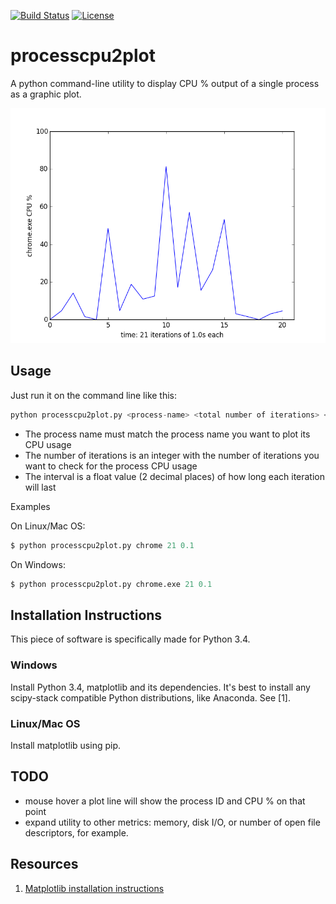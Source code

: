 [![Build Status](https://travis-ci.org/rentes/processcpu2plot.svg?branch=master)](https://travis-ci.org/rentes/processcpu2plot) [![License](https://go-shields.herokuapp.com/license-MIT-blue.png)](http://opensource.org/licenses/MIT)

# processcpu2plot
A python command-line utility to display CPU % output of a single process as a graphic plot.

<img src="img/figure_1.png" />

## Usage

Just run it on the command line like this:

```python
python processcpu2plot.py <process-name> <total number of iterations> <interval>
```
- The process name must match the process name you want to plot its CPU usage
- The number of iterations is an integer with the number of iterations you want to check for the process CPU usage
- The interval is a float value (2 decimal places) of how long each iteration will last

Examples

On Linux/Mac OS:
```python
$ python processcpu2plot.py chrome 21 0.1
```

On Windows:
```python
$ python processcpu2plot.py chrome.exe 21 0.1
```

## Installation Instructions

This piece of software is specifically made for Python 3.4.

### Windows

Install Python 3.4, matplotlib and its dependencies. It's best to install any scipy-stack compatible Python distributions, 
like Anaconda. See [1].

### Linux/Mac OS

Install matplotlib using pip.

## TODO

- mouse hover a plot line will show the process ID and CPU % on that point
- expand utility to other metrics: memory, disk I/O, or number of open file descriptors, for example.

## Resources

1. <a href="http://matplotlib.org/users/installing.html">Matplotlib installation instructions</a>